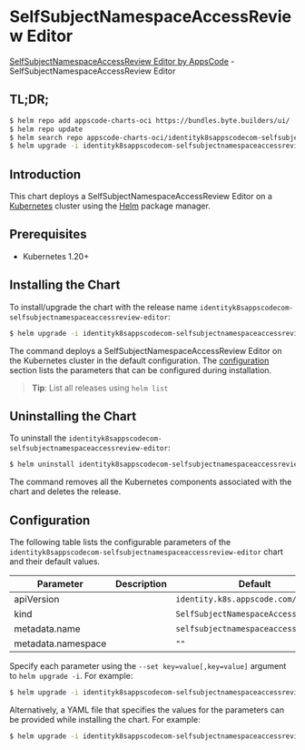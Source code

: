 # SelfSubjectNamespaceAccessReview Editor

[SelfSubjectNamespaceAccessReview Editor by AppsCode](https://appscode.com) - SelfSubjectNamespaceAccessReview Editor

## TL;DR;

```bash
$ helm repo add appscode-charts-oci https://bundles.byte.builders/ui/
$ helm repo update
$ helm search repo appscode-charts-oci/identityk8sappscodecom-selfsubjectnamespaceaccessreview-editor --version=v0.10.0
$ helm upgrade -i identityk8sappscodecom-selfsubjectnamespaceaccessreview-editor appscode-charts-oci/identityk8sappscodecom-selfsubjectnamespaceaccessreview-editor -n default --create-namespace --version=v0.10.0
```

## Introduction

This chart deploys a SelfSubjectNamespaceAccessReview Editor on a [Kubernetes](http://kubernetes.io) cluster using the [Helm](https://helm.sh) package manager.

## Prerequisites

- Kubernetes 1.20+

## Installing the Chart

To install/upgrade the chart with the release name `identityk8sappscodecom-selfsubjectnamespaceaccessreview-editor`:

```bash
$ helm upgrade -i identityk8sappscodecom-selfsubjectnamespaceaccessreview-editor appscode-charts-oci/identityk8sappscodecom-selfsubjectnamespaceaccessreview-editor -n default --create-namespace --version=v0.10.0
```

The command deploys a SelfSubjectNamespaceAccessReview Editor on the Kubernetes cluster in the default configuration. The [configuration](#configuration) section lists the parameters that can be configured during installation.

> **Tip**: List all releases using `helm list`

## Uninstalling the Chart

To uninstall the `identityk8sappscodecom-selfsubjectnamespaceaccessreview-editor`:

```bash
$ helm uninstall identityk8sappscodecom-selfsubjectnamespaceaccessreview-editor -n default
```

The command removes all the Kubernetes components associated with the chart and deletes the release.

## Configuration

The following table lists the configurable parameters of the `identityk8sappscodecom-selfsubjectnamespaceaccessreview-editor` chart and their default values.

|     Parameter      | Description |                     Default                     |
|--------------------|-------------|-------------------------------------------------|
| apiVersion         |             | <code>identity.k8s.appscode.com/v1alpha1</code> |
| kind               |             | <code>SelfSubjectNamespaceAccessReview</code>   |
| metadata.name      |             | <code>selfsubjectnamespaceaccessreview</code>   |
| metadata.namespace |             | <code>""</code>                                 |


Specify each parameter using the `--set key=value[,key=value]` argument to `helm upgrade -i`. For example:

```bash
$ helm upgrade -i identityk8sappscodecom-selfsubjectnamespaceaccessreview-editor appscode-charts-oci/identityk8sappscodecom-selfsubjectnamespaceaccessreview-editor -n default --create-namespace --version=v0.10.0 --set apiVersion=identity.k8s.appscode.com/v1alpha1
```

Alternatively, a YAML file that specifies the values for the parameters can be provided while
installing the chart. For example:

```bash
$ helm upgrade -i identityk8sappscodecom-selfsubjectnamespaceaccessreview-editor appscode-charts-oci/identityk8sappscodecom-selfsubjectnamespaceaccessreview-editor -n default --create-namespace --version=v0.10.0 --values values.yaml
```
